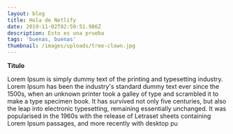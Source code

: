 ```yaml
---
layout: blog
title: Hola de Netlify
date: 2019-11-02T02:59:51.986Z
description: Esto es una prueba
tags: 'buenas, buenas'
thumbnail: /images/uploads/tree-clown.jpg
---
```

**Titulo**



Lorem Ipsum is simply dummy text of the printing and typesetting industry. Lorem Ipsum has been the industry's standard dummy text ever since the 1500s, when an unknown printer took a galley of type and scrambled it to make a type specimen book. It has survived not only five centuries, but also the leap into electronic typesetting, remaining essentially unchanged. It was popularised in the 1960s with the release of Letraset sheets containing Lorem Ipsum passages, and more recently with desktop pu
